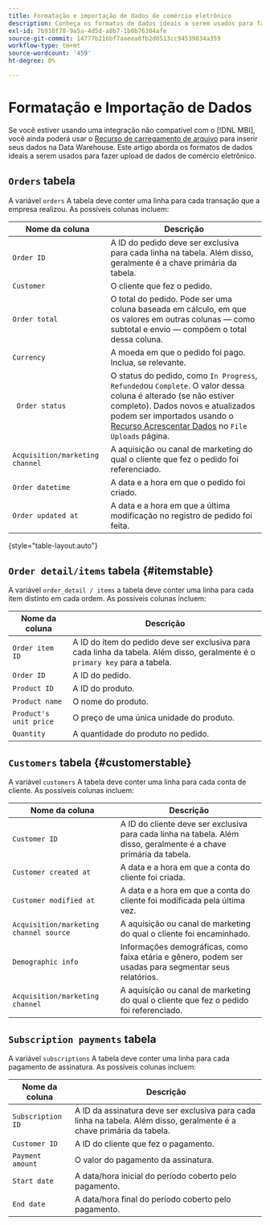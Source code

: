 ```yaml
---
title: Formatação e importação de dados de comércio eletrônico
description: Conheça os formatos de dados ideais a serem usados para fazer upload de dados de comércio eletrônico.
exl-id: 7b910f78-9a5a-4d5d-a8b7-1b0b76304afe
source-git-commit: 14777b216bf7aaeea0fb2d0513cc94539034a359
workflow-type: tm+mt
source-wordcount: '459'
ht-degree: 0%

---
```


# Formatação e Importação de Dados

Se você estiver usando uma integração não compatível com o [!DNL MBI], você ainda poderá usar o [Recurso de carregamento de arquivo](using-file-uploader.md) para inserir seus dados na Data Warehouse. Este artigo aborda os formatos de dados ideais a serem usados para fazer upload de dados de comércio eletrônico.

## `Orders` tabela

A variável `orders` A tabela deve conter uma linha para cada transação que a empresa realizou. As possíveis colunas incluem:

| Nome da coluna | Descrição |
|----|----|
| `Order ID` | A ID do pedido deve ser exclusiva para cada linha na tabela. Além disso, geralmente é a chave primária da tabela. |
| `Customer` | O cliente que fez o pedido. |
| `Order total` | O total do pedido. Pode ser uma coluna baseada em cálculo, em que os valores em outras colunas — como subtotal e envio — compõem o total dessa coluna. |
| `Currency` | A moeda em que o pedido foi pago. Inclua, se relevante. |
| ` Order status` | O status do pedido, como `In Progress`, `Refunded`ou `Complete`. O valor dessa coluna é alterado (se não estiver completo). Dados novos e atualizados podem ser importados usando o [Recurso Acrescentar Dados](../../../data-analyst/importing-data/connecting-data/using-file-uploader.md) no `File Uploads` página. |
| `Acquisition/marketing channel` | A aquisição ou canal de marketing do qual o cliente que fez o pedido foi referenciado. |
| `Order datetime` | A data e a hora em que o pedido foi criado. |
| `Order updated at` | A data e a hora em que a última modificação no registro de pedido foi feita. |

{style="table-layout:auto"}

## `Order detail/items` tabela {#itemstable}

A variável `order_detail / items` a tabela deve conter uma linha para cada item distinto em cada ordem. As possíveis colunas incluem:

| Nome da coluna | Descrição |
|----|----|
| `Order item ID` | A ID do item do pedido deve ser exclusiva para cada linha da tabela. Além disso, geralmente é o `primary key` para a tabela. |
| `Order ID` | A ID do pedido. |
| `Product ID` | A ID do produto. |
| `Product name` | O nome do produto. |
| `Product's unit price` | O preço de uma única unidade do produto. |
| `Quantity` | A quantidade do produto no pedido. |

## `Customers` tabela {#customerstable}

A variável `customers` A tabela deve conter uma linha para cada conta de cliente. As possíveis colunas incluem:

| Nome da coluna | Descrição |
|----|----|
| `Customer ID` | A ID do cliente deve ser exclusiva para cada linha na tabela. Além disso, geralmente é a chave primária da tabela. |
| `Customer created at` | A data e a hora em que a conta do cliente foi criada. |
| `Customer modified at` | A data e a hora em que a conta do cliente foi modificada pela última vez. |
| `Acquisition/marketing channel source` | A aquisição ou canal de marketing do qual o cliente foi encaminhado. |
| `Demographic info` | Informações demográficas, como faixa etária e gênero, podem ser usadas para segmentar seus relatórios. |
| `Acquisition/marketing channel` | A aquisição ou canal de marketing do qual o cliente que fez o pedido foi referenciado. |

## `Subscription payments` tabela

A variável `subscriptions` A tabela deve conter uma linha para cada pagamento de assinatura. As possíveis colunas incluem:

| Nome da coluna | Descrição |
|----|----|
| `Subscription ID` | A ID da assinatura deve ser exclusiva para cada linha na tabela. Além disso, geralmente é a chave primária da tabela. |
| `Customer ID` | A ID do cliente que fez o pagamento. |
| `Payment amount` | O valor do pagamento da assinatura. |
| `Start date` | A data/hora inicial do período coberto pelo pagamento. |
| `End date` | A data/hora final do período coberto pelo pagamento. |
